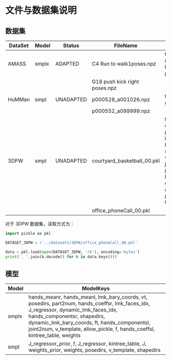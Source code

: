 # 文件与数据集说明

## 数据集

| DataSet | Model | Status    | FileName                      | DataSetKeys                                                                                                                                                                                       |
|---------|-------|-----------|-------------------------------|---------------------------------------------------------------------------------------------------------------------------------------------------------------------------------------------------|
| AMASS   | smplx | ADAPTED   | C4 Run to walk1poses.npz      | trans, gender, mocap_framerate, betas, dmpls, poses                                                                                                                                               |
|         |       |           | G18 push kick right poses.npz |                                                                                                                                                                                                   |
| HuMMan  | smpl  | UNADAPTED | p000528_a001026.npz           | transl, body_pose, global_orient, betas                                                                                                                                                           |
|         |       |           | p000552_a099999.npz           |                                                                                                                                                                                                   |
| 3DPW    | smpl  | UNADAPTED | courtyard_basketball_00.pkl   | trans_60Hz, cam_intrinsics, poses, img_frame_ids, betas_clothed, sequence, v_template_clothed, jointPositions, poses_60Hz, betas, cam_poses, campose_valid, genders, trans, poses2d, texture_maps |
|         |       |           | office_phoneCall_00.pkl       |                                                                                                                                                                                                   |

对于 3DPW 数据集，读取方式为：

```python
import pickle as pkl

DATASET_3DPW = r'../datasets/3DPW/office_phoneCall_00.pkl'

data = pkl.load(open(DATASET_3DPW, 'rb'), encoding='bytes')
print(', '.join(k.decode() for k in data.keys()))
```

## 模型

| Model | ModelKeys                                                                                                                                                                                                                                                                                        |
|-------|--------------------------------------------------------------------------------------------------------------------------------------------------------------------------------------------------------------------------------------------------------------------------------------------------|
| smplx | hands_meanr, hands_meanl, lmk_bary_coords, vt, posedirs, part2num, hands_coeffsr, lmk_faces_idx, J_regressor, dynamic_lmk_faces_idx, hands_componentsr, shapedirs, dynamic_lmk_bary_coords, ft, hands_componentsl, joint2num, v_template, allow_pickle, f, hands_coeffsl, kintree_table, weights |
| smpl  | J_regressor_prior, f, J_regressor, kintree_table, J, weights_prior, weights, posedirs, v_template, shapedirs                                                                                                                                                                                     |

